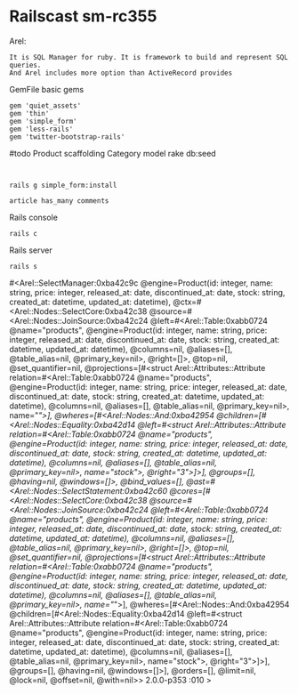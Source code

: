Railscast sm-rc355
===================
Arel:
```
It is SQL Manager for ruby. It is framework to build and represent SQL queries.
And Arel includes more option than ActiveRecord provides
```
GemFile basic gems
```
gem 'quiet_assets'
gem 'thin'
gem 'simple_form'
gem 'less-rails'
gem 'twitter-bootstrap-rails'

```
#todo
Product scaffolding
Category model
rake db:seed
```


rails g simple_form:install

article has_many comments
```
Rails console
```
rails c
```
Rails server
```
rails s
```






#<Arel::SelectManager:0xba42c9c @engine=Product(id: integer, name: string, price: integer, released_at: date,
discontinued_at: date, stock: string, created_at: datetime, updated_at: datetime),
@ctx=#<Arel::Nodes::SelectCore:0xba42c38 @source=#<Arel::Nodes::JoinSource:0xba42c24
@left=#<Arel::Table:0xabb0724 @name="products", @engine=Product(id: integer, name: string,
price: integer, released_at: date, discontinued_at: date, stock: string, created_at: datetime, updated_at: datetime),
 @columns=nil, @aliases=[], @table_alias=nil, @primary_key=nil>, @right=[]>, @top=nil, @set_quantifier=nil,
 @projections=[#<struct Arel::Attributes::Attribute relation=#<Arel::Table:0xabb0724 @name="products",
 @engine=Product(id: integer, name: string, price: integer, released_at: date, discontinued_at: date,
 stock: string, created_at: datetime, updated_at: datetime), @columns=nil, @aliases=[], @table_alias=nil,
 @primary_key=nil>, name="*">], @wheres=[#<Arel::Nodes::And:0xba42954
 @children=[#<Arel::Nodes::Equality:0xba42d14 @left=#<struct Arel::Attributes::Attribute
 relation=#<Arel::Table:0xabb0724 @name="products", @engine=Product(id: integer, name: string,
 price: integer, released_at: date, discontinued_at: date, stock: string, created_at: datetime, updated_at: datetime),
 @columns=nil, @aliases=[], @table_alias=nil, @primary_key=nil>, name="stock">, @right="3">]>], @groups=[], @having=nil,
 @windows=[]>, @bind_values=[], @ast=#<Arel::Nodes::SelectStatement:0xba42c60 @cores=[#<Arel::Nodes::SelectCore:0xba42c38
 @source=#<Arel::Nodes::JoinSource:0xba42c24 @left=#<Arel::Table:0xabb0724 @name="products",
 @engine=Product(id: integer, name: string, price: integer, released_at: date, discontinued_at: date,
 stock: string, created_at: datetime, updated_at: datetime), @columns=nil, @aliases=[],
 @table_alias=nil, @primary_key=nil>, @right=[]>, @top=nil, @set_quantifier=nil,
  @projections=[#<struct Arel::Attributes::Attribute relation=#<Arel::Table:0xabb0724 @name="products",
  @engine=Product(id: integer, name: string, price: integer, released_at: date, discontinued_at: date, stock: string,
  created_at: datetime, updated_at: datetime), @columns=nil, @aliases=[], @table_alias=nil, @primary_key=nil>, name="*">],
  @wheres=[#<Arel::Nodes::And:0xba42954 @children=[#<Arel::Nodes::Equality:0xba42d14
  @left=#<struct Arel::Attributes::Attribute relation=#<Arel::Table:0xabb0724 @name="products",
  @engine=Product(id: integer, name: string, price: integer, released_at: date, discontinued_at: date, stock: string,
  created_at: datetime, updated_at: datetime), @columns=nil, @aliases=[], @table_alias=nil, @primary_key=nil>, name="stock">,
   @right="3">]>], @groups=[], @having=nil, @windows=[]>], @orders=[], @limit=nil, @lock=nil, @offset=nil, @with=nil>>
2.0.0-p353 :010 >






































